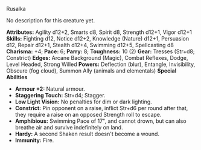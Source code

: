 Rusalka

No description for this creature yet.

**Attributes:** Agility d12+2, Smarts d8, Spirit d8, Strength d12+1,
Vigor d12+1
**Skills:** Fighting d12, Notice d12+2, Knowledge (Nature) d12+1,
Persuasion d12, Repair d12+1, Stealth d12+4, Swimming d12+5,
Spellcasting d8
**Charisma:** +4; **Pace:** 6; **Parry:** 8; **Toughness:** 10 (2)
**Gear:** Tresses (Str+d8; Constrict)
**Edges:** Arcane Background (Magic), Combat Reflexes, Dodge, Level
Headed, Strong Willed
**Powers:** Deflection (blur), Entangle, Invisibility, Obscure (fog
cloud), Summon Ally (animals and elementals)
**Special Abilities**
- **Armour +2:** Natural armour.
- **Staggering Touch:** Str+d4; Stagger.
- **Low Light Vision:** No penalties for dim or dark lighting.
- **Constrict:** Pin opponent on a raise, inflict Str+d6 per round after
that, they require a raise on an opposed Strength roll to escape.
- **Amphibious:** Swimming Pace of 17", and cannot drown, but can also
breathe air and survive indefinitely on land.
- **Hardy:** A second Shaken result doesn't become a wound.
- **Immunity:** Fire.

